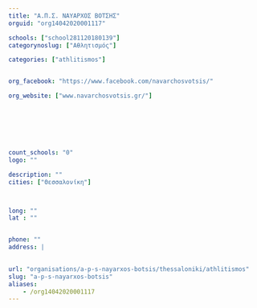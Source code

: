 ```yaml
---
title: "Α.Π.Σ. ΝΑΥΑΡΧΟΣ ΒΟΤΣΗΣ"
orguid: "org14042020001117"

schools: ["school281120180139"]
categorynoslug: ["Αθλητισμός"]

categories: ["athlitismos"]


org_facebook: "https://www.facebook.com/navarchosvotsis/"

org_website: ["www.navarchosvotsis.gr/"]







count_schools: "0"
logo: ""

description: ""
cities: ["Θεσσαλονίκη"]



long: ""
lat : ""


phone: ""
address: |
    

url: "organisations/a-p-s-nayarxos-botsis/thessaloniki/athlitismos"
slug: "a-p-s-nayarxos-botsis"
aliases:
    - /org14042020001117
---
```



